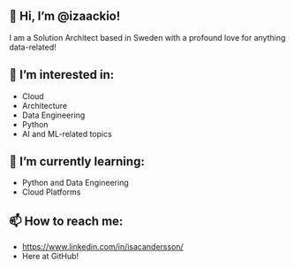 ## 👋 Hi, I’m @izaackio!
I am a Solution Architect based in Sweden with a profound love for anything data-related!

## 👀 I’m interested in:
* Cloud
* Architecture
* Data Engineering
* Python
* AI and ML-related topics

## 🌱 I’m currently learning:
* Python and Data Engineering
* Cloud Platforms

## 📫 How to reach me:
* https://www.linkedin.com/in/isacandersson/
* Here at GitHub!

<!---
izaackio/izaackio is a ✨ special ✨ repository because its `README.md` (this file) appears on your GitHub profile.
You can click the Preview link to take a look at your changes.
--->

